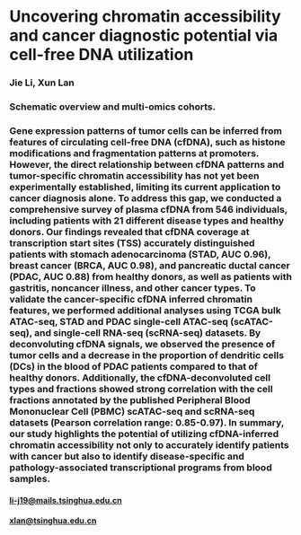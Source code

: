 # Uncovering chromatin accessibility and cancer diagnostic potential via cell-free DNA utilization
### Jie Li, Xun Lan
### Schematic overview and multi-omics cohorts.
### Gene expression patterns of tumor cells can be inferred from features of circulating cell-free DNA (cfDNA), such as histone modifications and fragmentation patterns at promoters. However, the direct relationship between cfDNA patterns and tumor-specific chromatin accessibility has not yet been experimentally established, limiting its current application to cancer diagnosis alone. To address this gap, we conducted a comprehensive survey of plasma cfDNA from 546 individuals, including patients with 21 different disease types and healthy donors. Our findings revealed that cfDNA coverage at transcription start sites (TSS) accurately distinguished patients with stomach adenocarcinoma (STAD, AUC 0.96), breast cancer (BRCA, AUC 0.98), and pancreatic ductal cancer (PDAC, AUC 0.88) from healthy donors, as well as patients with gastritis, noncancer illness, and other cancer types. To validate the cancer-specific cfDNA inferred chromatin features, we performed additional analyses using TCGA bulk ATAC-seq, STAD and PDAC single-cell ATAC-seq (scATAC-seq), and single-cell RNA-seq (scRNA-seq) datasets. By deconvoluting cfDNA signals, we observed the presence of tumor cells and a decrease in the proportion of dendritic cells (DCs) in the blood of PDAC patients compared to that of healthy donors. Additionally, the cfDNA-deconvoluted cell types and fractions showed strong correlation with the cell fractions annotated by the published Peripheral Blood Mononuclear Cell (PBMC) scATAC-seq and scRNA-seq datasets (Pearson correlation range: 0.85-0.97). In summary, our study highlights the potential of utilizing cfDNA-inferred chromatin accessibility not only to accurately identify patients with cancer but also to identify disease-specific and pathology-associated transcriptional programs from blood samples.
#### li-j19@mails.tsinghua.edu.cn
#### xlan@tsinghua.edu.cn
